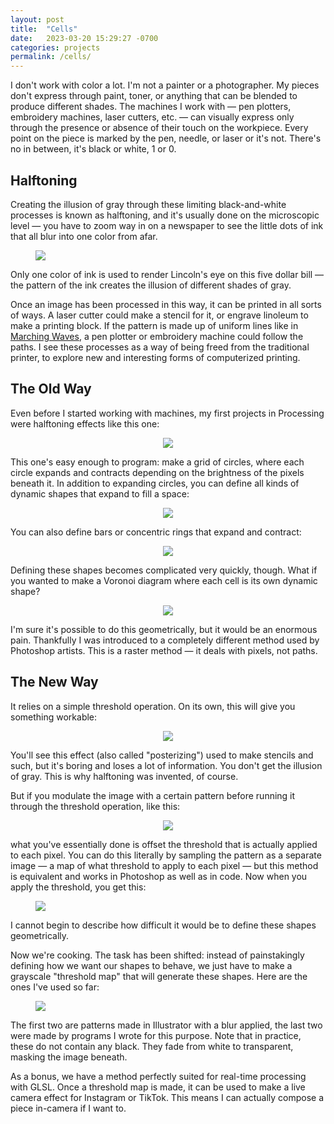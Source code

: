 ```yaml
---
layout: post
title:  "Cells"
date:   2023-03-20 15:29:27 -0700
categories: projects
permalink: /cells/
---
```

I don't work with color a lot. I'm not a painter or a photographer. My pieces don't express through paint, toner, or anything that can be blended to produce different shades. The machines I work with — pen plotters, embroidery machines, laser cutters, etc. — can visually express only through the presence or absence of their touch on the workpiece. Every point on the piece is marked by the pen, needle, or laser or it's not. There's no in between, it's black or white, 1 or 0.

## Halftoning

Creating the illusion of gray through these limiting black-and-white processes is known as halftoning, and it's usually done on the microscopic level — you have to zoom way in on a newspaper to see the little dots of ink that all blur into one color from afar.

<p align="center">
  <figure>
    <img src="/assets/cells/eye.png">
  </figure>
  <p></p>
  <figcaption>
    Only one color of ink is used to render Lincoln's eye on this five dollar bill — the pattern of the ink creates the illusion of different shades of gray.
  </figcaption>
  <p></p>
</p>

Once an image has been processed in this way, it can be printed in all sorts of ways. A laser cutter could make a stencil for it, or engrave linoleum to make a printing block. If the pattern is made up of uniform lines like in [Marching Waves](/marching-waves/), a pen plotter or embroidery machine could follow the paths. I see these processes as a way of being freed from the traditional printer, to explore new and interesting forms of computerized printing.

## The Old Way

Even before I started working with machines, my first projects in Processing were halftoning effects like this one:

<p align="center">
  <img src="/assets/cells/dots.png">
</p>

This one's easy enough to program: make a grid of circles, where each circle expands and contracts depending on the brightness of the pixels beneath it. In addition to expanding circles, you can define all kinds of dynamic shapes that expand to fill a space:

<p align="center">
  <img src="/assets/cells/demo.gif">
</p>

You can also define bars or concentric rings that expand and contract:

<p align="center">
  <img src="/assets/cells/shadeshalftone2.png">
</p>

Defining these shapes becomes complicated very quickly, though. What if you wanted to make a Voronoi diagram where each cell is its own dynamic shape?

<p align="center">
  <img src="/assets/cells/shadeshalftoneVoronoi.png">
</p>

I'm sure it's possible to do this geometrically, but it would be an enormous pain. Thankfully I was introduced to a completely different method used by Photoshop artists. This is a raster method — it deals with pixels, not paths.

## The New Way

It relies on a simple threshold operation. On its own, this will give you something workable:

<p align="center">
  <img src="/assets/cells/threshold.png">
</p>

You'll see this effect (also called "posterizing") used to make stencils and such, but it's boring and loses a lot of information. You don't get the illusion of gray. This is why halftoning was invented, of course.

But if you modulate the image with a certain pattern before running it through the threshold operation, like this:

<p align="center">
  <img src="/assets/cells/modulated.png">
</p>

what you've essentially done is offset the threshold that is actually applied to each pixel. You can do this literally by sampling the pattern as a separate image — a map of what threshold to apply to each pixel — but this method is equivalent and works in Photoshop as well as in code. Now when you apply the threshold, you get this:

<p align="center">
  <figure>
    <img src="/assets/cells/wavy.png">
  </figure>
  <p></p>
  <figcaption>
    I cannot begin to describe how difficult it would be to define these shapes geometrically.
  </figcaption>
  <p></p>
</p>

Now we're cooking. The task has been shifted: instead of painstakingly defining how we want our shapes to behave, we just have to make a grayscale "threshold map" that will generate these shapes. Here are the ones I've used so far:

<p align="center">
    <!-- <img src="/assets/cells/dotsMap.png" style="width: 49%; padding: 0px; padding-bottom: 5px;">
    <img src="/assets/cells/stripesMap.png" style="width: 49%; padding: 0px; padding-bottom: 5px;">
    <img src="/assets/cells/voronoiMap.png" style="width: 49%; padding: 0px; padding-bottom: 20px;">
    <img src="/assets/cells/wavyMap.png" style="width: 49%; padding: 0px; padding-bottom: 20px"> -->
  <figure>
    <img src="/assets/cells/maps.png">
  </figure>
  <p></p>
  <figcaption>
    The first two are patterns made in Illustrator with a blur applied, the last two were made by programs I wrote for this purpose. Note that in practice, these do not contain any black. They fade from white to transparent, masking the image beneath.
  </figcaption>
  <p></p>
</p>

As a bonus, we have a method perfectly suited for real-time processing with GLSL. Once a threshold map is made, it can be used to make a live camera effect for Instagram or TikTok. This means I can actually compose a piece in-camera if I want to.

